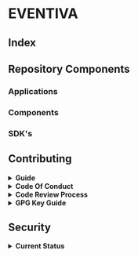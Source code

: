 # EVENTIVA

## Index

<!-- toc -->

<!-- #include docs/readme/information.md -->
<!-- #include docs/readme/features.md -->
<!-- #include packages/**/index.md -->
<!-- #include docs/readme/support.md -->

## Repository Components

### Applications

<!-- #include apps/*/readme.md -->

### Components

<!-- #include apps/components/interface/**/*.docs.md -->

### SDK's

<!-- #include packages/*/readme.md -->

<!-- Contributing -->
## Contributing

<!-- #include docs/readme/backlog.md -->
<!-- #include docs/readme/runningLocally.md -->
<details>
    <summary><b>Guide</b></summary>

<!-- #include docs/contributing/contributing.md -->

</details>

<details>
    <summary><b>Code Of Conduct</b></summary>

<!-- #include docs/contributing/CODE_OF_CONDUCT.md -->

</details>

<details>
    <summary><b>Code Review Process</b></summary>

<!-- #include docs/contributing/code-review-process.md -->

</details>

<details>
    <summary><b>GPG Key Guide</b></summary>

<!-- #include docs/contributing/gpgkey.md -->

</details>

## Security

<details>
    <summary><b>Current Status</b></summary>

<!-- #include docs/information/SECURITY.md -->

</details>
